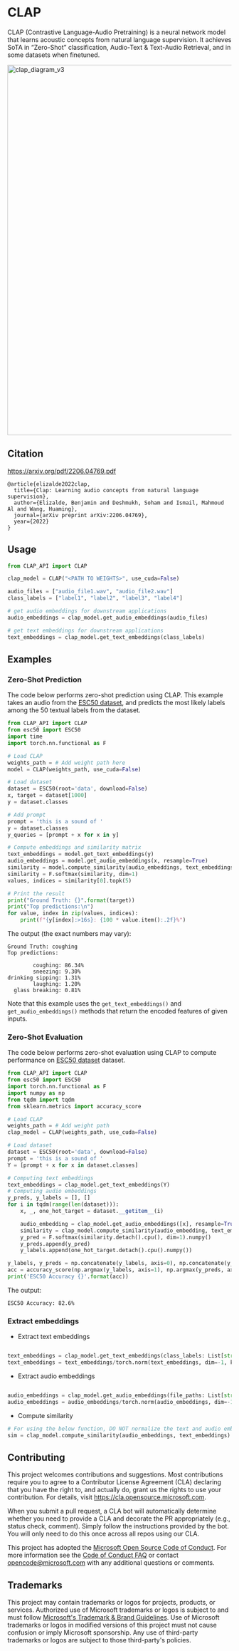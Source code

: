 # CLAP

CLAP (Contrastive Language-Audio Pretraining) is a neural network model that learns acoustic concepts from natural language supervision. It achieves SoTA in “Zero-Shot” classification, Audio-Text & Text-Audio Retrieval, and in some datasets when finetuned.

<img width="832" alt="clap_diagram_v3" src="https://user-images.githubusercontent.com/26778834/199842089-39ef6a2e-8abb-4338-bdfe-680abab70f53.png">

## Citation
https://arxiv.org/pdf/2206.04769.pdf
```
@article{elizalde2022clap,
  title={Clap: Learning audio concepts from natural language supervision},
  author={Elizalde, Benjamin and Deshmukh, Soham and Ismail, Mahmoud Al and Wang, Huaming},
  journal={arXiv preprint arXiv:2206.04769},
  year={2022}
}
```

## Usage

```python
from CLAP_API import CLAP 

clap_model = CLAP("<PATH TO WEIGHTS>", use_cuda=False)

audio_files = ["audio_file1.wav", "audio_file2.wav"]
class_labels = ["label1", "label2", "label3", "label4"]

# get audio embeddings for downstream applications 
audio_embeddings = clap_model.get_audio_embeddings(audio_files)

# get text embeddings for downstream applications 
text_embeddings = clap_model.get_text_embeddings(class_labels)
```

## Examples

### Zero-Shot Prediction

The code below performs zero-shot prediction using CLAP. This example takes an audio from the [ESC50 dataset](https://github.com/karolpiczak/ESC-50), and predicts the most likely labels among the 50 textual labels from the dataset.

```python
from CLAP_API import CLAP
from esc50 import ESC50
import time
import torch.nn.functional as F

# Load CLAP
weights_path = # Add weight path here
model = CLAP(weights_path, use_cuda=False)

# Load dataset
dataset = ESC50(root='data', download=False)
x, target = dataset[1000]
y = dataset.classes

# Add prompt
prompt = 'this is a sound of '
y = dataset.classes
y_queries = [prompt + x for x in y]

# Compute embeddings and similarity matrix
text_embeddings = model.get_text_embeddings(y)
audio_embeddings = model.get_audio_embeddings(x, resample=True)
similarity = model.compute_similarity(audio_embeddings, text_embeddings)
similarity = F.softmax(similarity, dim=1)
values, indices = similarity[0].topk(5)

# Print the result
print("Ground Truth: {}".format(target))
print("Top predictions:\n")
for value, index in zip(values, indices):
    print(f"{y[index]:>16s}: {100 * value.item():.2f}%")
```

The output (the exact numbers may vary):

```
Ground Truth: coughing
Top predictions:

        coughing: 86.34%
        sneezing: 9.30%
drinking sipping: 1.31%
        laughing: 1.20%
  glass breaking: 0.81%
```

Note that this example uses the `get_text_embeddings()` and `get_audio_embeddings()` methods that return the encoded features of given inputs.

### Zero-Shot Evaluation

The code below performs zero-shot evaluation using CLAP to compute performance on [ESC50 dataset](https://github.com/karolpiczak/ESC-50) dataset.

```python
from CLAP_API import CLAP
from esc50 import ESC50
import torch.nn.functional as F
import numpy as np
from tqdm import tqdm
from sklearn.metrics import accuracy_score

# Load CLAP
weights_path = # Add weight path
clap_model = CLAP(weights_path, use_cuda=False)

# Load dataset
dataset = ESC50(root='data', download=False)
prompt = 'this is a sound of '
Y = [prompt + x for x in dataset.classes]

# Computing text embeddings
text_embeddings = clap_model.get_text_embeddings(Y)
# Computing audio embeddings
y_preds, y_labels = [], []
for i in tqdm(range(len(dataset))):
    x, _, one_hot_target = dataset.__getitem__(i)

    audio_embedding = clap_model.get_audio_embeddings([x], resample=True)
    similarity = clap_model.compute_similarity(audio_embedding, text_embeddings)
    y_pred = F.softmax(similarity.detach().cpu(), dim=1).numpy()
    y_preds.append(y_pred)
    y_labels.append(one_hot_target.detach().cpu().numpy())

y_labels, y_preds = np.concatenate(y_labels, axis=0), np.concatenate(y_preds, axis=0)
acc = accuracy_score(np.argmax(y_labels, axis=1), np.argmax(y_preds, axis=1))
print('ESC50 Accuracy {}'.format(acc))
```
The output:

```
ESC50 Accuracy: 82.6%
```

### Extract embeddings
- Extract text embeddings
```python

text_embeddings = clap_model.get_text_embeddings(class_labels: List[str])
text_embeddings = text_embeddings/torch.norm(text_embeddings, dim=-1, keepdim=True)
```

- Extract audio embeddings
```python

audio_embeddings = clap_model.get_audio_embeddings(file_paths: List[str])
audio_embeddings = audio_embeddings/torch.norm(audio_embeddings, dim=-1, keepdim=True)
```

- Compute similarity 
```python
# For using the below function, DO NOT normalize the text and audio embeddings
sim = clap_model.compute_similarity(audio_embeddings, text_embeddings)
```



## Contributing

This project welcomes contributions and suggestions.  Most contributions require you to agree to a
Contributor License Agreement (CLA) declaring that you have the right to, and actually do, grant us
the rights to use your contribution. For details, visit https://cla.opensource.microsoft.com.

When you submit a pull request, a CLA bot will automatically determine whether you need to provide
a CLA and decorate the PR appropriately (e.g., status check, comment). Simply follow the instructions
provided by the bot. You will only need to do this once across all repos using our CLA.

This project has adopted the [Microsoft Open Source Code of Conduct](https://opensource.microsoft.com/codeofconduct/).
For more information see the [Code of Conduct FAQ](https://opensource.microsoft.com/codeofconduct/faq/) or
contact [opencode@microsoft.com](mailto:opencode@microsoft.com) with any additional questions or comments.

## Trademarks

This project may contain trademarks or logos for projects, products, or services. Authorized use of Microsoft 
trademarks or logos is subject to and must follow 
[Microsoft's Trademark & Brand Guidelines](https://www.microsoft.com/en-us/legal/intellectualproperty/trademarks/usage/general).
Use of Microsoft trademarks or logos in modified versions of this project must not cause confusion or imply Microsoft sponsorship.
Any use of third-party trademarks or logos are subject to those third-party's policies.
